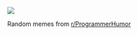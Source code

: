 ![](https://preview.redd.it/92dns2k21r3f1.png?width=640&crop=smart&auto=webp&s=f3b8764a6ec503685dc5429ff8380277ca37c5d6)

 Random memes from [r/ProgrammerHumor](https://www.reddit.com/r/ProgrammerHumor/)
